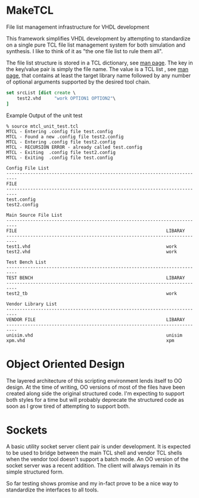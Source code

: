 # MakeTCL
File list management infrastructure for VHDL development

This framework simplifies VHDL development by attempting to standardize on a single pure TCL file list management system for both simulation and synthesis. I like to think of it as "the one file list to rule them all".

The file list structure is stored in a TCL dictionary, see [man page](https://www.tcl.tk/man/tcl/TclCmd/dict.htm). The key in the key/value pair is simply the file name. The value is a TCL list , see [man page](https://www.tcl.tk/man/tcl/TclCmd/list.htm), that contains at least the target library name followed by any number of optional arguments supported by the desired tool chain.

```tcl
set srcList [dict create \
    test2.vhd     "work OPTION1 OPTION2"\
]
```

Example Output of the unit test
```
% source mtcl_unit_test.tcl
MTCL - Entering .config file test.config
MTCL - Found a new .config file test2.config
MTCL - Entering .config file test2.config
MTCL - RECURSION ERROR - already called test.config
MTCL - Exiting  .config file test2.config
MTCL - Exiting  .config file test.config

Config File List
--------------------------------------------------------------------------
FILE
--------------------------------------------------------------------------
test.config
test2.config

Main Source File List
--------------------------------------------------------------------------
FILE                                                        LIBARAY
--------------------------------------------------------------------------
test1.vhd                                                   work
test2.vhd                                                   work

Test Bench List
--------------------------------------------------------------------------
TEST BENCH                                                  LIBARAY
--------------------------------------------------------------------------
test2_tb                                                    work

Vendor Library List
--------------------------------------------------------------------------
VENDOR FILE                                                 LIBARAY
--------------------------------------------------------------------------
unisim.vhd                                                  unisim
xpm.vhd                                                     xpm
```

# Object Oriented Design
The layered architecture of this scripting environment lends itself to OO design. At the time of writing, OO versions of most of the files have been created along side the original structured code. I'm expecting to support both styles for a time but will probably deprecate the structured code as soon as I grow tired of attempting to support both. 

# Sockets
A basic utility socket server client pair is under development. It is expected to be used to bridge between the main TCL shell and vendor TCL shells when the vendor tool doesn't support a batch mode. An OO version of the socket server was a recent addition. The client will always remain in its simple structured form.

So far testing shows promise and my in-fact prove to be a nice way to standardize the interfaces to all tools.
